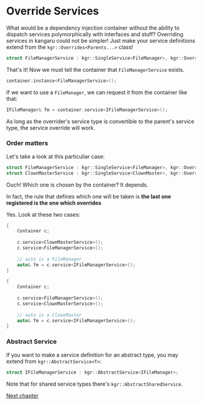 Override Services
=================

What would be a dependency injection container without the ability to dispatch services polymorphically with interfaces and stuff?
Overriding services in kangaru could not be simpler! Just make your service definitions extend from the `kgr::Overrides<Parents...>` class!

```c++
struct FileManagerService : kgr::SingleService<FileManager>, kgr::Overrides<IFileManagerService> {};
```
    
That's it! Now we must tell the container that `FileManagerService` exists.

```c++
container.instance<FileManagerService>();
```
    
 If we want to use a `FileManager`, we can request it from the container like that:
 
```c++
IFileManager& fm = container.service<IFileManagerService>();
```
    
As long as the overrider's service type is convertible to the parent's service type, the service override will work.
     
### Order matters

Let's take a look at this particuliar case:

```c++
struct FileManagerService : kgr::SingleService<FileManager>, kgr::Overrides<IFileManagerService> {};
struct ClownMasterService : kgr::SingleService<ClownMaster>, kgr::Overrides<IFileManagerService> {};
```

Ouch! Which one is chosen by the container?
It depends.

In fact, the rule that defines which one will be taken is **the last one registered is the one which overrides**

Yes. Look at these two cases:

```c++
{
    Container c;
    
    c.service<ClownMasterService>();
    c.service<FileManagerService>();
    
    // auto is a FileManager
    auto& fm = c.service<IFileManagerService>();
}

{
    Container c;
    
    c.service<FileManagerService>();
    c.service<ClownMasterService>();
    
    // auto is a ClownMaster
    auto& fm = c.service<IFileManagerService>();
}
```
    
### Abstract Service

If you want to make a service definition for an abstract type, you may extend from `kgr::AbstractService<T>`:

```c++
struct IFileManagerService : kgr::AbstractService<IFileManager>;
```

Note that for shared service types there's `kgr::AbstractSharedService`.
 
[Next chapter](section4_invoke.md)
